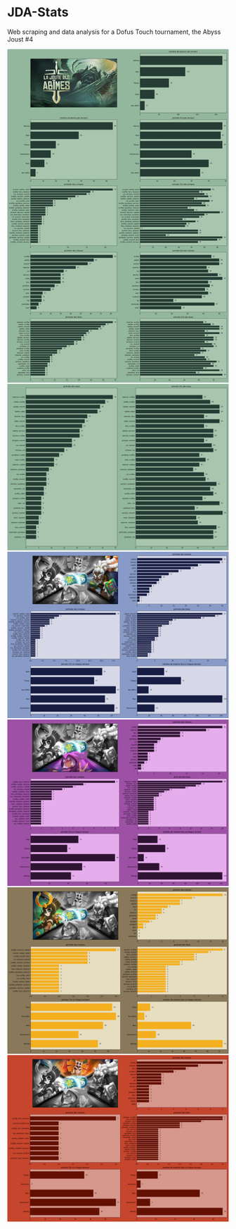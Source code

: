 # JDA-Stats
Web scraping and data analysis for a Dofus Touch tournament, the Abyss Joust #4

![alt text](https://github.com/Warp-dt/JDA4-stats/blob/main/graphs/recapitulatif_winrates_ronde_10.jpg?raw=true)
![alt text](https://github.com/Warp-dt/JDA4-stats/blob/main/graphs/recapitulatif_duos10.png?raw=true)
![alt text](https://github.com/Warp-dt/JDA4-stats/blob/main/graphs/Kelerog_recaputilatif.png?raw=true)
![alt text](https://github.com/Warp-dt/JDA4-stats/blob/main/graphs/Blair_recaputilatif.png?raw=true)
![alt text](https://github.com/Warp-dt/JDA4-stats/blob/main/graphs/Tiliwan_recaputilatif.png?raw=true)
![alt text](https://github.com/Warp-dt/JDA4-stats/blob/main/graphs/Talok_recaputilatif.png?raw=true)

<!-- 
![alt text](https://github.com/Warp-dt/JDA3-stats/blob/main/graphs/recapitulatif_winrates_ronde_10.jpg?raw=true)
![alt text](https://github.com/Warp-dt/JDA3-stats/blob/main/graphs/recaputilatif_qualifies_r10.png?raw=true)
![alt text](https://github.com/Warp-dt/JDA3-stats/blob/main/graphs/recapitulatif_duos10.png?raw=true)
![alt text](https://github.com/Warp-dt/JDA3-stats/blob/main/graphs/Herdegrize_recaputilatif.png?raw=true)
![alt text](https://github.com/Warp-dt/JDA3-stats/blob/main/graphs/Brutas_recaputilatif.png?raw=true)
![alt text](https://github.com/Warp-dt/JDA3-stats/blob/main/graphs/Terra_Cogita_recaputilatif.png?raw=true)
![alt text](https://github.com/Warp-dt/JDA3-stats/blob/main/graphs/Oshimo_recaputilatif.png?raw=true)
![alt text](https://github.com/Warp-dt/JDA3-stats/blob/main/graphs/Grandapan_recaputilatif.png?raw=true)
![alt text](https://github.com/Warp-dt/JDA3-stats/blob/main/graphs/Dodge_recaputilatif.png?raw=true) -->

